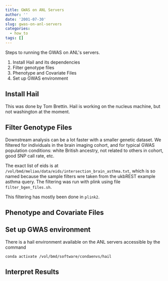 ```yaml
---
title: GWAS on ANL Servers
author: ''
date: '2001-07-30'
slug: gwas-on-anl-servers
categories:
  - how_to
tags: []
---
```



Steps to running the GWAS on ANL's servers. 
 
 1. Install Hail and its dependencies
 2. Filter genotype files
 3. Phenotype and Covariate Files
 4. Set up GWAS environment
 
## Install Hail

This was done by Tom Brettin. Hail is working on the nucleus machine, but not washington at the moment.

## Filter Genotype Files

Downstream analysis can be a lot faster with a smaller genetic dataset. We filtered for individuals in the brain imaging cohort, and for typical GWAS population conditions: white British ancestry, not related to others in cohort, good SNP call rate, etc.

The exact list of eids is at `/vol/bmd/meliao/data/eids/intersection_brain_asthma.txt`, which is so named because the sample filters wre taken from the ukbREST example asthma query. The filtering was run with plink using file `filter_bgen_files.sh`. 

This filtering has mostly been done in `plink2`.

## Phenotype and Covariate Files


## Set up GWAS environment

There is a hail environment available on the ANL servers accessible by the command 
```
conda activate /vol/bmd/software/condaenvs/hail
```


## Interpret Results

